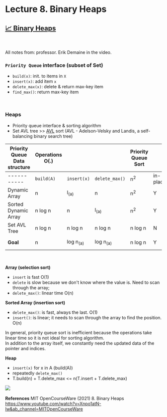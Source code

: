 # Lecture 8. Binary Heaps

## [📈 Binary Heaps](https://www.youtube.com/watch?v=Xnpo1atN-Iw&ab_channel=MITOpenCourseWare)

<br>

All notes from: professor. Erik Demaine in the video. 

### `Priority Queue` interface (subset of Set)
- `build(x)`: init. to items in `X`
- `insert(x)`: add item `x`
- `delete_max(x)`: delete & return max-key item
- `find_max()`: return max-key item

<br>

### Heaps
- Priority queue interface & sorting algorithm
- Set AVL tree >> [AVL](https://en.wikipedia.org/wiki/AVL_tree) sort (AVL - Adelson-Velsky and Landis, a self-balancing binary search tree)



| Priority Queue<br>Data structure | Operations O(.) | | | Priority Queue Sort | | |
| ----------- | ----------- | ----------- | ----------- | ----------- | ----------- | -- |
| ----------- | `build(A)` | `insert(x)` | `delete_max()` | n<sup>2</sup> | in-place? | |
| Dynamic Array | n | l<sub>(a)</sub> | n | n<sup>2</sup> | Y | selection sort | 
| Sorted Dynamic Array | n log n | n | l<sub>(a)</sub> | n<sup>2</sup> | Y | insertion sort |
| Set AVL Tree | n log n | n log n | n log n | n log n | N | AVL sort |
| **Goal**  | n | log n<sub>(a)</sub> | log n<sub>(a)</sub> | n log n | Y | Heap sort |

<br>

**Array (selection sort)**  
  - `insert` is fast O(1) 
  - `delete` is slow because we don't know where the value is. Need to scan through the array; 
  - `delete_max()`: linear time O(n)

**Sorted Array (insertion sort)**  
  - `delete_max()`: is fast, always the last. O(1)
  - `insert()`: is linear; it needs to scan through the array to find the position. O(n) 

In general, priority queue sort is inefficient because the operations take linear time so it is not ideal for sorting algorithm.  
In addition to the array itself, we constantly need the updated data of the pointer and indices.

**Heap**  
  - `insert(x)` for x in A (build(A))
  - repeatedly `delete_max()`
  - T.build(n) + T.delete_max <= n(T.insert + T.delete_max)

  
<img src="https://upload.wikimedia.org/wikipedia/commons/thumb/c/c4/Max-Heap-new.svg/800px-Max-Heap-new.svg.png" />

<img src="" />
<br>

**References**
MIT OpenCourseWare (2021) 8. Binary Heaps https://www.youtube.com/watch?v=Xnpo1atN-Iw&ab_channel=MITOpenCourseWare

